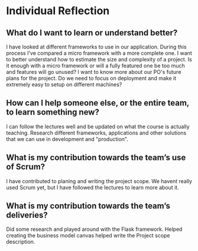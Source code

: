 # Individual Reflection

## What do I want to learn or understand better?
I have looked at different frameworks to use in our application. During this process I've compared a micro framework with a more complete one. I want to
better understand how to estimate the size and complexity of a project. Is it enough with a micro framework or will a fully featured one be too much
and features will go unused? I want to know more about our PO's future plans for the project. Do we need to focus on deployment and make it extremely easy to
setup on different machines?

## How can I help someone else, or the entire team, to learn something new?
I can follow the lectures well and be updated on what the course is actually teaching. Research different frameworks, applications and other solutions
that we can use in development and "production".

## What is my contribution towards the team’s use of Scrum?
I have contributed to planing and writing the project scope. We havent really used Scrum yet, but I have followed the lectures to learn more
about it.

## What is my contribution towards the team’s deliveries?
Did some research and played around with the Flask framework.
Helped creating the business model canvas helped write the Project scope description.
